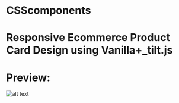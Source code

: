 # CSScomponents 
# Responsive Ecommerce Product Card Design using Vanilla+_tilt.js
# Preview: 
![alt text](https://shahria7k.github.io/CSScomponents/ResponsiveEcommerceProductCardDesignusingVanillatiltDotjs/Screenshot_1.png)
